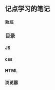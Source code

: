##  记点学习的笔记

[新建](https://github.com/gd-ldj/Study-note/new/master/assets)

### 目录

#### JS

#### css

#### HTML

#### 浏览器
